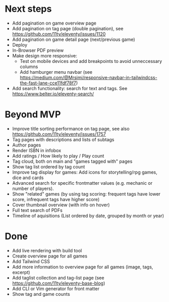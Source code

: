 # Next steps
- Add pagination on game overview page 
- Add pagination on tag page (double pagination), see https://github.com/11ty/eleventy/issues/1120
- Add pagination on game detail page (next/previous game)
- Deploy
- In-Browser PDF preview
- Make design more responsive: 
	- Test on mobile devices and add breakpoints to avoid unneccessary columns
	- Add hamburger menu navbar (see https://medium.com/@Mrsimi/responsive-navbar-in-tailwindcss-the-fast-lane-cce11fdf78f7)
- Add search functionality: search for text and tags. See https://www.belter.io/eleventy-search/

# Beyond MVP
- Improve title sorting performance on tag page, see also https://github.com/11ty/eleventy/issues/1757
- Tag pages with descriptions and lists of subtags
- Author pages
- Render ISBN in infobox
- Add ratings / How likely to play / Play count
- Tag cloud, both on main and "games tagged with" pages
- Show tag list ordered by tag count
- Improve tag display for games: Add icons for storytelling/rpg games,
	dice and cards
- Advanced search for specific frontmatter values (e.g. mechanic or number
	of players).
- Show "related" games (by using tag scoring: frequent tags have lower
  score, infrequent tags have higher score)
- Cover thumbnail overview (with info on hover)
- Full text search of PDFs
- Timeline of aquisitions (List ordered by date, grouped by month or year)

# Done

- Add live rendering with build tool
- Create overview page for all games
- Add Tailwind CSS
- Add more information to overview page for all games (image, tags,
  excerpt)
- Add taglist collection and tag-list page (see https://github.com/11ty/eleventy-base-blog)
- Add CLI or Vim generator for front matter
- Show tag and game counts
